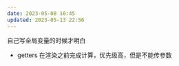 ```yaml
---
date: 2023-05-08 10:45
updated: 2023-05-13 22:56
---
```


自己写全局变量的时候才明白

- getters 在渲染之前完成计算，优先级高，但是不能传参数